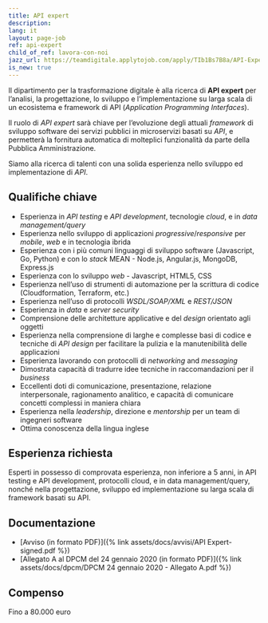 ```yaml
---
title: API expert
description:
lang: it
layout: page-job
ref: api-expert
child_of_ref: lavora-con-noi
jazz_url: https://teamdigitale.applytojob.com/apply/TIb1Bs7B8a/API-Expert
is_new: true
---
```


Il dipartimento per la trasformazione digitale è alla ricerca di
**API expert** per l’analisi, la progettazione, lo sviluppo e
l’implementazione su larga scala di un ecosistema e framework di API
(*Application Programming Interfaces*).

Il ruolo di *API expert* sarà chiave per l’evoluzione degli attuali
*framework* di sviluppo software dei servizi pubblici in microservizi
basati su *API*, e permetterà la fornitura automatica di molteplici
funzionalità da parte della Pubblica Amministrazione.

Siamo alla ricerca di talenti con una solida esperienza nello sviluppo
ed implementazione di *API*.

## Qualifiche chiave

-   Esperienza in *API testing* e *API development*, tecnologie *cloud*,
    e in *data management/query*
-   Esperienza nello sviluppo di applicazioni *progressive*/*responsive*
    per *mobile*, *web* e in tecnologia ibrida
-   Esperienza con i più comuni linguaggi di sviluppo software
    (Javascript, Go, Python) e con lo *stack* MEAN - Node.js,
    Angular.js, MongoDB, Express.js
-   Esperienza con lo sviluppo *web* - Javascript, HTML5, CSS
-   Esperienza nell’uso di strumenti di automazione per la scrittura di
    codice (Cloudformation, Terraform, etc.)
-   Esperienza nell’uso di protocolli *WSDL/SOAP/XML* e *REST/JSON*
-   Esperienza in *data* e *server security*
-   Comprensione delle architetture applicative e del *design* orientato
    agli oggetti
-   Esperienza nella comprensione di larghe e complesse basi di codice e
    tecniche di *API design* per facilitare la pulizia e la
    manutenibilità delle applicazioni
-   Esperienza lavorando con protocolli di *networking* and *messaging*
-   Dimostrata capacità di tradurre idee tecniche in raccomandazioni per
    il *business*
-   Eccellenti doti di comunicazione, presentazione, relazione
    interpersonale, ragionamento analitico, e capacità di comunicare
    concetti complessi in maniera chiara
-   Esperienza nella *leadership*, direzione e *mentorship* per un team
    di ingegneri software
-   Ottima conoscenza della lingua inglese

## Esperienza richiesta

Esperti in possesso di comprovata esperienza, non inferiore a 5 anni, in API testing e API
development, protocolli cloud, e in data management/query, nonché nella progettazione,
sviluppo ed implementazione su larga scala di framework basati su API.

## Documentazione

- [Avviso (in formato PDF)]({% link assets/docs/avvisi/API Expert-signed.pdf %})
- [Allegato A al DPCM del 24 gennaio 2020 (in formato PDF)]({% link assets/docs/dpcm/DPCM 24 gennaio 2020 - Allegato A.pdf %})

## Compenso

Fino a 80.000 euro
